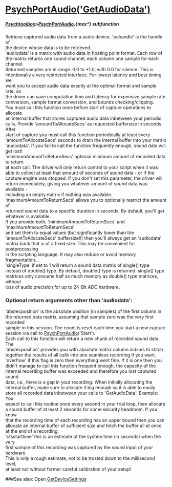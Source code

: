 # [PsychPortAudio('GetAudioData')](PsychPortAudio-GetAudioData) 
##### [Psychtoolbox](Psychtoolbox)>[PsychPortAudio](PsychPortAudio).{mex*} subfunction


Retrieve captured audio data from a audio device. 'pahandle' is the handle of  
the device whose data is to be retrieved.  
'audiodata' is a matrix with audio data in floating point format. Each row of  
the matrix returns one sound channel, each column one sample for each channel.  
Returned samples are in range -1.0 to +1.0, with 0.0 for silence. This is  
intentionally a very restricted interface. For lowest latency and best timing we  
want you to accept audio data exactly at the optimal format and sample rate, so  
the driver can save computation time and latency for expensive sample rate  
conversion, sample format conversion, and bounds checking/clipping.  
You must call this function once before start of capture operations to allocate  
an internal buffer that stores captured audio data inbetween your periodic  
calls. Provide 'amountToAllocateSecs' as requested buffersize in seconds. After  
start of capture you must call this function periodically at least every  
'amountToAllocateSecs' seconds to drain the internal buffer into your matrix  
'audiodata'. If you fail to call the function frequently enough, sound data will  
get lost!  
'minimumAmountToReturnSecs' optional minimum amount of recorded data to return  
at each call. The driver will only return control to your script when it was  
able to collect at least that amount of seconds of sound data - or if the  
capture engine was stopped. If you don't set this parameter, the driver will  
return immediately, giving you whatever amount of sound data was available -  
including an empty matrix if nothing was available.  
'maximumAmountToReturnSecs' allows you to optionally restrict the amount of  
returned sound data to a specific duration in seconds. By default, you'll get  
whatever is available.  
If you provide both, 'minimumAmountToReturnSecs' and 'maximumAmountToReturnSecs'  
and set them to equal values (but significantly lower than the  
'amountToAllocateSecs' buffersize!!) then you'll always get an 'audiodata'  
matrix back that is of a fixed size. This may be convenient for postprocessing  
in the scripting language. It may also reduce or avoid memory fragmentation...  
'singleType' if set to 1 will return a sound data matrix of single() type  
instead of double() type. By default, double() type is returned. single() type  
matrices only consume half as much memory as double() type matrices, without  
loss of audio precision for up to 24-Bit ADC hardware.  
  
  
### Optional return arguments other than 'audiodata':  
  
'absrecposition' is the absolute position (in samples) of the first column in  
the returned data matrix, assuming that sample zero was the very first recorded  
sample in this session. The count is reset each time you start a new capture  
session via call to [PsychPortAudio](PsychPortAudio)('Start').  
Each call to this function will return a new chunk of recorded sound data. The  
'absrecposition' provides you with absolute matrix column indices to stitch  
together the results of all calls into one seamless recording if you want.  
'overflow' if this flag is zero then everything went fine. If it is one then you  
didn't manage to call this function frequent enough, the capacity of the  
internal recording buffer was exceeded and therefore you lost captured sound  
data, i.e., there is a gap in your recording. When initially allocating the  
internal buffer, make sure to allocate it big enough so it is able to easily  
store all recorded data inbetween your calls to 'GetAudioData'. Example: You  
expect to call this routine once every second in your trial loop, then allocate  
a sound buffer of at least 2 seconds for some security headroom. If you know  
that the recording time of each recording has an upper bound then you can  
allocate an internal buffer of sufficient size and fetch the buffer all at once  
at the end of a recording.  
'ctsstarttime' this is an estimate of the system time (in seconds) when the very  
first sample of this recording was captured by the sound input of your hardware.  
This is only a rough estimate, not to be trusted down to the millisecond level,  
at least not without former careful calibration of your setup!  
  


###See also:
Open [GetDeviceSettings](PsychPortAudio-GetDeviceSettings) 
